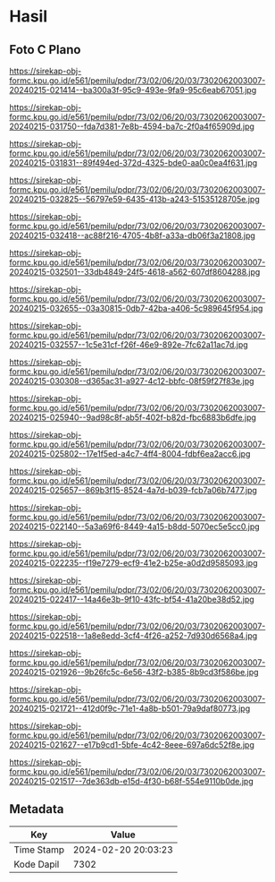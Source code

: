 # Hasil

## Foto C Plano

https://sirekap-obj-formc.kpu.go.id/e561/pemilu/pdpr/73/02/06/20/03/7302062003007-20240215-021414--ba300a3f-95c9-493e-9fa9-95c6eab67051.jpg

https://sirekap-obj-formc.kpu.go.id/e561/pemilu/pdpr/73/02/06/20/03/7302062003007-20240215-031750--fda7d381-7e8b-4594-ba7c-2f0a4f65909d.jpg

https://sirekap-obj-formc.kpu.go.id/e561/pemilu/pdpr/73/02/06/20/03/7302062003007-20240215-031831--89f494ed-372d-4325-bde0-aa0c0ea4f631.jpg

https://sirekap-obj-formc.kpu.go.id/e561/pemilu/pdpr/73/02/06/20/03/7302062003007-20240215-032825--56797e59-6435-413b-a243-51535128705e.jpg

https://sirekap-obj-formc.kpu.go.id/e561/pemilu/pdpr/73/02/06/20/03/7302062003007-20240215-032418--ac88f216-4705-4b8f-a33a-db06f3a21808.jpg

https://sirekap-obj-formc.kpu.go.id/e561/pemilu/pdpr/73/02/06/20/03/7302062003007-20240215-032501--33db4849-24f5-4618-a562-607df8604288.jpg

https://sirekap-obj-formc.kpu.go.id/e561/pemilu/pdpr/73/02/06/20/03/7302062003007-20240215-032655--03a30815-0db7-42ba-a406-5c989645f954.jpg

https://sirekap-obj-formc.kpu.go.id/e561/pemilu/pdpr/73/02/06/20/03/7302062003007-20240215-032557--1c5e31cf-f26f-46e9-892e-7fc62a11ac7d.jpg

https://sirekap-obj-formc.kpu.go.id/e561/pemilu/pdpr/73/02/06/20/03/7302062003007-20240215-030308--d365ac31-a927-4c12-bbfc-08f59f27f83e.jpg

https://sirekap-obj-formc.kpu.go.id/e561/pemilu/pdpr/73/02/06/20/03/7302062003007-20240215-025940--9ad98c8f-ab5f-402f-b82d-fbc6883b6dfe.jpg

https://sirekap-obj-formc.kpu.go.id/e561/pemilu/pdpr/73/02/06/20/03/7302062003007-20240215-025802--17e1f5ed-a4c7-4ff4-8004-fdbf6ea2acc6.jpg

https://sirekap-obj-formc.kpu.go.id/e561/pemilu/pdpr/73/02/06/20/03/7302062003007-20240215-025657--869b3f15-8524-4a7d-b039-fcb7a06b7477.jpg

https://sirekap-obj-formc.kpu.go.id/e561/pemilu/pdpr/73/02/06/20/03/7302062003007-20240215-022140--5a3a69f6-8449-4a15-b8dd-5070ec5e5cc0.jpg

https://sirekap-obj-formc.kpu.go.id/e561/pemilu/pdpr/73/02/06/20/03/7302062003007-20240215-022235--f19e7279-ecf9-41e2-b25e-a0d2d9585093.jpg

https://sirekap-obj-formc.kpu.go.id/e561/pemilu/pdpr/73/02/06/20/03/7302062003007-20240215-022417--14a46e3b-9f10-43fc-bf54-41a20be38d52.jpg

https://sirekap-obj-formc.kpu.go.id/e561/pemilu/pdpr/73/02/06/20/03/7302062003007-20240215-022518--1a8e8edd-3cf4-4f26-a252-7d930d6568a4.jpg

https://sirekap-obj-formc.kpu.go.id/e561/pemilu/pdpr/73/02/06/20/03/7302062003007-20240215-021926--9b26fc5c-6e56-43f2-b385-8b9cd3f586be.jpg

https://sirekap-obj-formc.kpu.go.id/e561/pemilu/pdpr/73/02/06/20/03/7302062003007-20240215-021721--412d0f9c-71e1-4a8b-b501-79a9daf80773.jpg

https://sirekap-obj-formc.kpu.go.id/e561/pemilu/pdpr/73/02/06/20/03/7302062003007-20240215-021627--e17b9cd1-5bfe-4c42-8eee-697a6dc52f8e.jpg

https://sirekap-obj-formc.kpu.go.id/e561/pemilu/pdpr/73/02/06/20/03/7302062003007-20240215-021517--7de363db-e15d-4f30-b68f-554e9110b0de.jpg


## Metadata

| Key        | Value               |
| ---------- | ------------------- |
| Time Stamp | 2024-02-20 20:03:23 |
| Kode Dapil | 7302                |



